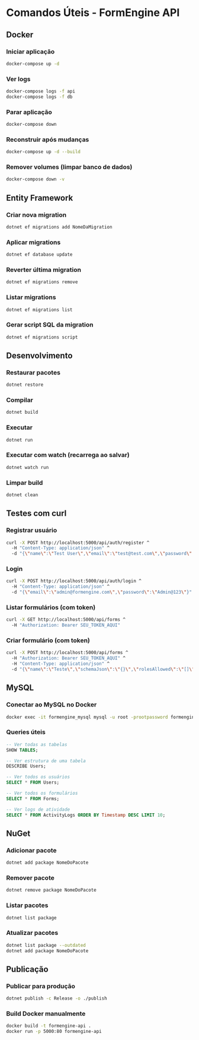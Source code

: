 # Comandos Úteis - FormEngine API

## Docker

### Iniciar aplicação
```bash
docker-compose up -d
```

### Ver logs
```bash
docker-compose logs -f api
docker-compose logs -f db
```

### Parar aplicação
```bash
docker-compose down
```

### Reconstruir após mudanças
```bash
docker-compose up -d --build
```

### Remover volumes (limpar banco de dados)
```bash
docker-compose down -v
```

## Entity Framework

### Criar nova migration
```bash
dotnet ef migrations add NomeDaMigration
```

### Aplicar migrations
```bash
dotnet ef database update
```

### Reverter última migration
```bash
dotnet ef migrations remove
```

### Listar migrations
```bash
dotnet ef migrations list
```

### Gerar script SQL da migration
```bash
dotnet ef migrations script
```

## Desenvolvimento

### Restaurar pacotes
```bash
dotnet restore
```

### Compilar
```bash
dotnet build
```

### Executar
```bash
dotnet run
```

### Executar com watch (recarrega ao salvar)
```bash
dotnet watch run
```

### Limpar build
```bash
dotnet clean
```

## Testes com curl

### Registrar usuário
```bash
curl -X POST http://localhost:5000/api/auth/register ^
  -H "Content-Type: application/json" ^
  -d "{\"name\":\"Test User\",\"email\":\"test@test.com\",\"password\":\"Test@123\",\"role\":\"user\"}"
```

### Login
```bash
curl -X POST http://localhost:5000/api/auth/login ^
  -H "Content-Type: application/json" ^
  -d "{\"email\":\"admin@formengine.com\",\"password\":\"Admin@123\"}"
```

### Listar formulários (com token)
```bash
curl -X GET http://localhost:5000/api/forms ^
  -H "Authorization: Bearer SEU_TOKEN_AQUI"
```

### Criar formulário (com token)
```bash
curl -X POST http://localhost:5000/api/forms ^
  -H "Authorization: Bearer SEU_TOKEN_AQUI" ^
  -H "Content-Type: application/json" ^
  -d "{\"name\":\"Teste\",\"schemaJson\":\"{}\",\"rolesAllowed\":\"[]\",\"version\":\"1.0.0\"}"
```

## MySQL

### Conectar ao MySQL no Docker
```bash
docker exec -it formengine_mysql mysql -u root -prootpassword formengine_db
```

### Queries úteis
```sql
-- Ver todas as tabelas
SHOW TABLES;

-- Ver estrutura de uma tabela
DESCRIBE Users;

-- Ver todos os usuários
SELECT * FROM Users;

-- Ver todos os formulários
SELECT * FROM Forms;

-- Ver logs de atividade
SELECT * FROM ActivityLogs ORDER BY Timestamp DESC LIMIT 10;
```

## NuGet

### Adicionar pacote
```bash
dotnet add package NomeDoPacote
```

### Remover pacote
```bash
dotnet remove package NomeDoPacote
```

### Listar pacotes
```bash
dotnet list package
```

### Atualizar pacotes
```bash
dotnet list package --outdated
dotnet add package NomeDoPacote
```

## Publicação

### Publicar para produção
```bash
dotnet publish -c Release -o ./publish
```

### Build Docker manualmente
```bash
docker build -t formengine-api .
docker run -p 5000:80 formengine-api
```
